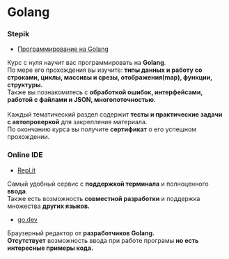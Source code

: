 # Golang

### Stepik <a name="stepik"></a>
+ [Программирование на Golang](https://stepik.org/course/54403/)

Курс с нуля научит вас программировать на <b>Golang</b>.<br>
По мере его прохождения вы изучите: <b>типы данных и работу со строками, циклы, массивы и срезы, отображения(map), функции, структуры.</b><br>
Также вы познакомитесь с <b>обработкой ошибок, интерфейсами, работой с файлами и JSON, многопоточностью.</b><br><br>
Каждый тематический раздел содержит <b>тесты и практические задачи с автопроверкой</b> для закрепления материала.<br>
По окончанию курса вы получите <b>сертификат</b> о его успешном прохождении.

### Online IDE <a name="online-ide"></a>
+ [Repl.it](https://repl.it/)

Самый удобный сервис с <b>поддержкой терминала</b> и полноценного <b>ввода</b>.<br>
Также есть возможность <b>совместной разработки</b> и поддержка множества <b>других языков.</b>

+ [go.dev](https://go.dev/play/)

Браузерный редактор от <b>разработчиков Golang.</b><br>
<b>Отсутствует</b> возможность ввода при работе програмы <b>но есть интересные примеры кода.</b>
